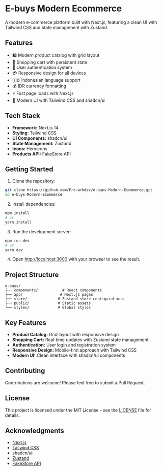 # E-buys Modern Ecommerce

A modern e-commerce platform built with Next.js, featuring a clean UI with Tailwind CSS and state management with Zustand.

## Features

- 🛍️ Modern product catalog with grid layout
- 🛒 Shopping cart with persistent state
- 👤 User authentication system
- 💳 Responsive design for all devices
- 🇮🇩 Indonesian language support
- 💰 IDR currency formatting
- ⚡ Fast page loads with Next.js
- 🎨 Modern UI with Tailwind CSS and shadcn/ui

## Tech Stack

- **Framework:** Next.js 14
- **Styling:** Tailwind CSS
- **UI Components:** shadcn/ui
- **State Management:** Zustand
- **Icons:** Heroicons
- **Products API:** FakeStore API

## Getting Started

1. Clone the repository:
```bash
git clone https://github.com/Frd-wrkdev/e-buys-Modern-Ecommerce.git
cd e-buys-Modern-Ecommerce
```

2. Install dependencies:
```bash
npm install
# or
yarn install
```

3. Run the development server:
```bash
npm run dev
# or
yarn dev
```

4. Open [http://localhost:3000](http://localhost:3000) with your browser to see the result.

## Project Structure

```
e-buys/
├── components/           # React components
├── app/                 # Next.js pages
├── store/              # Zustand store configurations
├── public/             # Static assets
└── styles/             # Global styles
```

## Key Features

- **Product Catalog:** Grid layout with responsive design
- **Shopping Cart:** Real-time updates with Zustand state management
- **Authentication:** User login and registration system
- **Responsive Design:** Mobile-first approach with Tailwind CSS
- **Modern UI:** Clean interface with shadcn/ui components

## Contributing

Contributions are welcome! Please feel free to submit a Pull Request.

## License

This project is licensed under the MIT License - see the [LICENSE](LICENSE) file for details.

## Acknowledgments

- [Next.js](https://nextjs.org/)
- [Tailwind CSS](https://tailwindcss.com/)
- [shadcn/ui](https://ui.shadcn.com/)
- [Zustand](https://github.com/pmndrs/zustand)
- [FakeStore API](https://fakestoreapi.com/)
